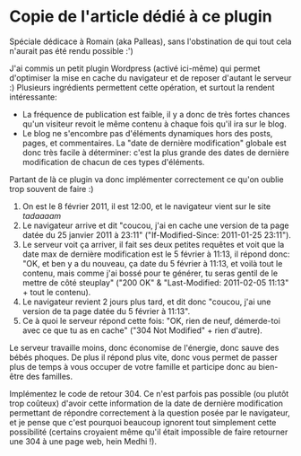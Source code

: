 Copie de l'article dédié à ce plugin
====================================

Spéciale dédicace à Romain (aka Palleas), sans l'obstination de qui tout cela n'aurait pas été rendu possible :')

J'ai commis un petit plugin Wordpress (activé ici-même) qui permet d'optimiser la mise en cache du navigateur et de reposer d'autant le serveur :) Plusieurs ingrédients permettent cette opération, et surtout la rendent intéressante:

* La fréquence de publication est faible, il y a donc de très fortes chances qu'un visiteur revoit le même contenu à chaque fois qu'il ira sur le blog.
* Le blog ne s'encombre pas d'éléments dynamiques hors des posts, pages, et commentaires. La "date de dernière modification" globale est donc très facile à déterminer: c'est la plus grande des dates de dernière modification de chacun de ces types d'éléments.

Partant de là ce plugin va donc implémenter correctement ce qu'on oublie trop souvent de faire :)

1. On est le 8 février 2011, il est 12:00, et le navigateur vient sur le site *tadaaaam*
2. Le navigateur arrive et dit "coucou, j'ai en cache une version de ta page datée du 25 janvier 2011 à 23:11" ("If-Modified-Since: 2011-01-25 23:11").
3. Le serveur voit ça arriver, il fait ses deux petites requêtes et voit que la date max de dernière modification est le 5 février à 11:13, il répond donc: "OK, et ben y a du nouveau, ça date du 5 février à 11:13, et voilà tout le contenu, mais comme j'ai bossé pour te générer, tu seras gentil de le mettre de côté steuplay" ("200 OK" & "Last-Modified: 2011-02-05 11:13" + tout le contenu).
4. Le navigateur revient 2 jours plus tard, et dit donc "coucou, j'ai une version de ta page datée du 5 février à 11:13".
5. Ce à quoi le serveur répond cette fois: "OK, rien de neuf, démerde-toi avec ce que tu as en cache" ("304 Not Modified" + rien d'autre).

Le serveur travaille moins, donc économise de l'énergie, donc sauve des bébés phoques. De plus il répond plus vite, donc vous permet de passer plus de temps à vous occuper de votre famille et participe donc au bien-être des familles.

Implémentez le code de retour 304. Ce n'est parfois pas possible (ou plutôt trop coûteux) d'avoir cette information de la date de dernière modification permettant de répondre correctement à la question posée par le navigateur, et je pense que c'est pourquoi beaucoup ignorent tout simplement cette possibilité (certains croyaient même qu'il était impossible de faire retourner une 304 à une page web, hein Medhi !).
